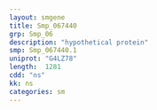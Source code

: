 ```yaml
---
layout: smgene
title: Smp_067440
grp: Smp_06
description: "hypothetical protein"
smp: Smp_067440.1
uniprot: "G4LZ78"
length:  1281
cdd: "ns"
kk: ns
categories: sm
---
```

